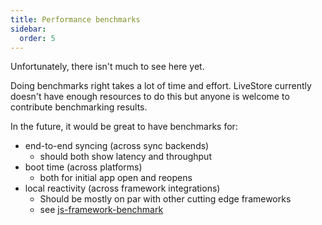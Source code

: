 ```yaml
---
title: Performance benchmarks
sidebar:
  order: 5
---
```


Unfortunately, there isn't much to see here yet.

Doing benchmarks right takes a lot of time and effort. LiveStore currently doesn't have enough resources to do this but anyone is welcome to contribute benchmarking results.

In the future, it would be great to have benchmarks for:

- end-to-end syncing (across sync backends)
  - should both show latency and throughput
- boot time (across platforms)
  - both for initial app open and reopens
- local reactivity (across framework integrations)
  - Should be mostly on par with other cutting edge frameworks
  - see [js-framework-benchmark](https://github.com/krausest/js-framework-benchmark)
